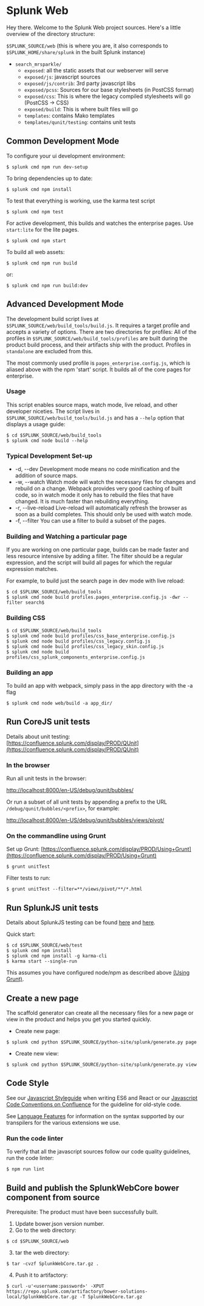 # Splunk Web

Hey there. Welcome to the Splunk Web project sources. Here's a little overview of the directory structure:

`$SPLUNK_SOURCE/web` (this is where you are, it also corresponds to `$SPLUNK_HOME/share/splunk` in the built Splunk instance)

- `search_mrsparkle/`
    * `exposed`: all the static assets that our webserver will serve
    * `exposed/js`: javascript sources
    * `exposed/js/contrib`: 3rd party javascript libs
    * `exposed/pcss`: Sources for our base stylesheets (in PostCSS format)
    * `exposed/css`: This is where the legacy compiled stylesheets will go (PostCSS -> CSS)
    * `exposed/build`: This is where built files will go
    * `templates`: contains Mako templates
    * `templates/qunit/testing`: contains unit tests


## Common Development Mode

To configure your ui development environment:

```
$ splunk cmd npm run dev-setup
```

To bring dependencies up to date:

```
$ splunk cmd npm install
```

To test that everything is working, use the karma test script

```
$ splunk cmd npm test
```

For active development, this builds and watches the enterprise pages. Use `start:lite` for the lite pages.

```
$ splunk cmd npm start
```

To build all web assets:

```
$ splunk cmd npm run build
```

or:

```
$ splunk cmd npm run build:dev
```

## Advanced Development Mode
The development build script lives at `$SPLUNK_SOURCE/web/build_tools/build.js`. It requires a target
 profile and accepts a variety of options. There are two directories for profiles: All of the profiles in
 `$SPLUNK_SOURCE/web/build_tools/profiles` are built during the product build process, and their artifacts
 ship with the product. Profiles in `standalone` are excluded from this.

 The most commonly used profile is `pages_enterprise.config.js`, which is aliased above with the npm 'start'
 script. It builds all of the core pages for enterprise.

### Usage
This script enables source
maps, watch mode, live reload, and other developer niceties. The script lives in
`$SPLUNK_SOURCE/web/build_tools/build.js` and has a `--help` option that displays a
usage guide:

```
$ cd $SPLUNK_SOURCE/web/build_tools
$ splunk cmd node build --help
```

### Typical Development Set-up

* -d, --dev Development mode means no code minification and the addition of
 source maps.
* -w, --watch Watch mode will watch the necessary files for changes and rebuild
on a change. Webpack provides very good caching of built code, so in watch mode
it only has to rebuild the files that have changed. It is much faster than
rebuilding everything.
* -r, --live-reload Live-reload will automatically refresh the browser as soon
as a build completes. This should only be used with watch mode.
* -f, --filter <RegExp> You can use a filter to build a subset of the pages.

### Building and Watching a particular page

If you are working on one particular page, builds can be made faster and less
resource intensive by adding a filter. The filter should be a regular expression,
and the script will build all pages for which the regular expression matches.

For example, to build just the search page in dev mode with live reload:

```
$ cd $SPLUNK_SOURCE/web/build_tools
$ splunk cmd node build profiles.pages_enterprise.config.js -dwr --filter search$
```

### Building CSS

```
$ cd $SPLUNK_SOURCE/web/build_tools
$ splunk cmd node build profiles/css_base_enterprise.config.js
$ splunk cmd node build profiles/css_legacy.config.js
$ splunk cmd node build profiles/css_legacy_skin.config.js
$ splunk cmd node build profiles/css_splunk_components_enterprise.config.js
```

### Building an app

To build an app with webpack, simply pass in the app directory with the -a flag

```
$ splunk cmd node web/build -a app_dir/
```


## Run CoreJS unit tests

Details about unit testing: [https://confluence.splunk.com/display/PROD/QUnit](https://confluence.splunk.com/display/PROD/QUnit)

### In the browser

Run all unit tests in the browser:

[http://localhost:8000/en-US/debug/qunit/bubbles/](http://localhost:8000/en-US/debug/qunit/bubbles/)

Or run a subset of all unit tests by appending a prefix to the URL `/debug/qunit/bubbles/<prefix>`, for example:

[http://localhost:8000/en-US/debug/qunit/bubbles/views/pivot/](http://localhost:8000/en-US/debug/qunit/bubbles/views/pivot/)

### On the commandline using Grunt

Set up Grunt: [https://confluence.splunk.com/display/PROD/Using+Grunt](https://confluence.splunk.com/display/PROD/Using+Grunt)

```
$ grunt unitTest
```

Filter tests to run:

```
$ grunt unitTest --filter=**/views/pivot/**/*.html
```

## Run SplunkJS unit tests

Details about SplunkJS testing can be found [here](https://confluence.splunk.com/pages/viewpage.action?pageId=35326866) and
[here](https://confluence.splunk.com/display/PROD/Testing+Unification+Proposal).

Quick start:

```
$ cd $SPLUNK_SOURCE/web/test
$ splunk cmd npm install
$ splunk cmd npm install -g karma-cli
$ karma start --single-run
```

This assumes you have configured node/npm as described above [(Using Grunt)](https://confluence.splunk.com/display/PROD/Using+Grunt).

## Create a new page

The scaffold generator can create all the necessary files for a new page or view in the product and helps you get you started quickly.

- Create new page:
```
$ splunk cmd python $SPLUNK_SOURCE/python-site/splunk/generate.py page
```
- Create new view:
```
$ splunk cmd python $SPLUNK_SOURCE/python-site/splunk/generate.py view
```

## Code Style

See our [Javascript Styleguide](docs/style-guide-pg1.md) when writing ES6 and React or our
[Javascript Code Conventions on Confluence](https://confluence.splunk.com/display/PROD/Client+Engineering%3A+JavaScript+Code+Conventions)
for the guideline for old-style code.

See [Language Features](docs/language-features.md) for information on the syntax supported by our transpilers for the various extensions we use.


### Run the code linter

To verify that all the javascript sources follow our code quality guidelines, run the code linter:

```
$ npm run lint
```

## Build and publish the SplunkWebCore bower component from source

Prerequisite: The product must have been successfully built.

1. Update bower.json version number.
2. Go to the web directory:
```
$ cd $SPLUNK_SOURCE/web
```
3. tar the web directory:
```
$ tar -cvzf SplunkWebCore.tar.gz .
```
4. Push it to artifactory:
```
$ curl -u'<username:password>' -XPUT https://repo.splunk.com/artifactory/bower-solutions-local/SplunkWebCore.tar.gz -T SplunkWebCore.tar.gz
```
